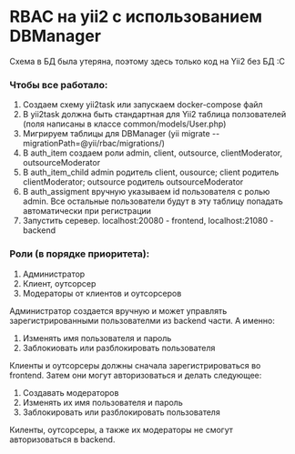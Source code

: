 <h1>RBAC на yii2 с использованием DBManager</h1>
Схема в БД была утеряна, поэтому здесь только код на Yii2 без БД :С
<h3>Чтобы все работало:</h3>

1. Создаем схему yii2task или запускаем docker-compose файл
2. В yii2task должна быть стандартная для Yii2 таблица ползователей (поля написаны в классе common/models/User.php)
3. Мигрируем таблицы для DBManager (yii migrate --migrationPath=@yii/rbac/migrations/)
4. В auth_item создаем роли admin, client, outsource, clientModerator, outsourceModerator
5. В auth_item_child admin родитель client, ousource; client родитель clientModerator; outsource родитель outsourceModerator
6. В auth_assigment вручную указываем id пользователя с ролью admin. Все остальные пользователи будут в эту таблицу попадать автоматически при регистрации
7. Запустить серевер. localhost:20080 - frontend, localhost:21080 - backend

<h3>Роли (в порядке приоритета):</h3>

1. Администратор
2. Клиент, оутсорсер
3. Модераторы от клиентов и оутсорсеров

Администратор создается вручную и может управлять зарегистрированными пользователми из backend части. А именно:

1. Изменять имя пользователя и пароль
2. Заблокиовать или разблокировать пользователя

Клиенты и оутсорсеры должны сначала зарегистрироваться во frontend. Затем они могут авторизоваться и делать следующее:

1. Создавать модераторов
2. Изменять их имя пользователя и пароль
3. Заблокировать или разблокировать пользователя

Киленты, оутсорсеры, а также их модераторы не смогут авторизоваться в backend.
